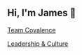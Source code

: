 ## Hi, I'm James 👋 

[Team Covalence](https://teamcovalence.com) 

[Leadership & Culture](https://t-ceti.com)

